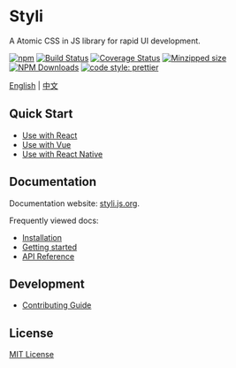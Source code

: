 # Styli

A Atomic CSS in JS library for rapid UI development.

[![npm](https://img.shields.io/npm/v/@styli/core.svg)](https://www.npmjs.com/package/@styli/core)
[![Build Status](https://travis-ci.org/forsigner/styli.svg?branch=master)](https://travis-ci.org/forsigner/styli)
[![Coverage Status](https://coveralls.io/repos/github/forsigner/styli/badge.svg?branch=master)](https://coveralls.io/github/forsigner/styli?branch=master)
[![Minzipped size](https://img.shields.io/bundlephobia/minzip/@styli/core.svg)](https://bundlephobia.com/result?p=@styli/core)
[![NPM Downloads](https://img.shields.io/npm/dm/@styli/core.svg?style=flat)](https://www.npmjs.com/package/@styli/core)
[![code style: prettier](https://img.shields.io/badge/code_style-prettier-ff69b4.svg)](https://github.com/prettier/prettier)

[English](README.md) | [中文](docs/README_CN.md)

## Quick Start

- [Use with React](/docs/use-with-react)
- [Use with Vue](/docs/use-with-vue)
- [Use with React Native](/docs/use-with-rn)

## Documentation

Documentation website: [styli.js.org](https://styli.js.org/).

Frequently viewed docs:

- [Installation](/docs/installation)
- [Getting started](/docs/getting-started)
- [API Reference](/docs/styled)

## Development

- [Contributing Guide](/CONTRIBUTING.md)

## License

[MIT License](https://github.com/forsigner/styli/blob/master/LICENSE)
